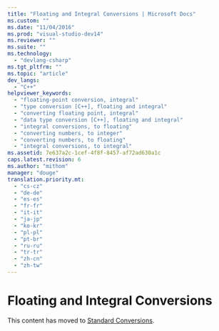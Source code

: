 ```yaml
---
title: "Floating and Integral Conversions | Microsoft Docs"
ms.custom: ""
ms.date: "11/04/2016"
ms.prod: "visual-studio-dev14"
ms.reviewer: ""
ms.suite: ""
ms.technology: 
  - "devlang-csharp"
ms.tgt_pltfrm: ""
ms.topic: "article"
dev_langs: 
  - "C++"
helpviewer_keywords: 
  - "floating-point conversion, integral"
  - "type conversion [C++], floating and integral"
  - "converting floating point, integral"
  - "data type conversion [C++], floating and integral"
  - "integral conversions, to floating"
  - "converting numbers, to integer"
  - "converting numbers, to floating"
  - "integral conversions, to integral"
ms.assetid: 7e637a2c-1cef-4f8f-8457-af72ad630a1c
caps.latest.revision: 6
ms.author: "mithom"
manager: "douge"
translation.priority.mt: 
  - "cs-cz"
  - "de-de"
  - "es-es"
  - "fr-fr"
  - "it-it"
  - "ja-jp"
  - "ko-kr"
  - "pl-pl"
  - "pt-br"
  - "ru-ru"
  - "tr-tr"
  - "zh-cn"
  - "zh-tw"
---
```

# Floating and Integral Conversions
This content has moved to [Standard Conversions](/visual-cpp/cpp/standard-conversions).